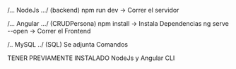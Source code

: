 /...  NodeJs  .../  (backend)
npm run dev   -> Correr el servidor

/...  Angular  .../ (CRUDPersona)
npm install -> Instala Dependencias
ng serve --open  -> Correr el Frontend

/.. MySQL ../  (SQL)
Se adjunta Comandos


TENER PREVIAMENTE INSTALADO NodeJs y Angular CLI
